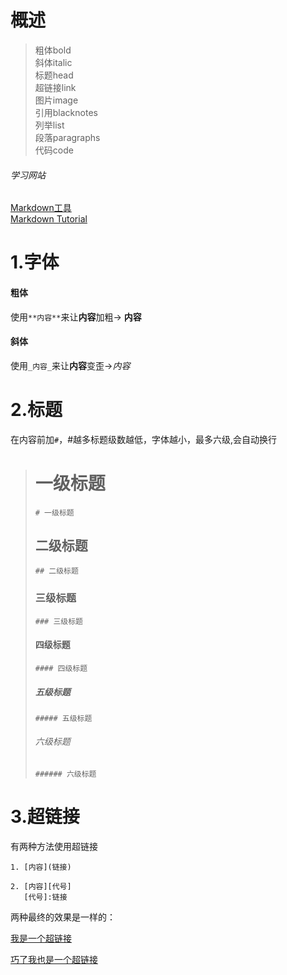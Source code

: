 # 概述
>粗体bold  
>斜体italic  
>标题head  
>超链接link  
>图片image  
>引用blacknotes  
>列举list  
>段落paragraphs  
>代码code

###### 学习网站
[Markdown工具](https://markdown.com.cn/editor/)  
[Markdown Tutorial](https://www.markdowntutorial.com/)

# 1.字体
#### 粗体
使用`**内容**`来让**内容**加粗-> **内容**
#### 斜体
使用`_内容_`来让**内容**变歪->_内容_  

# 2.标题
在内容前加`#`，#越多标题级数越低，字体越小，最多六级,会自动换行  
># 一级标题
>`# 一级标题`
>## 二级标题
>`## 二级标题`
>### 三级标题
>`### 三级标题`
>#### 四级标题
>`#### 四级标题`
>##### 五级标题
>`##### 五级标题`
>###### 六级标题
>`###### 六级标题`

# 3.超链接
有两种方法使用超链接  
```
1. [内容](链接)

2. [内容][代号]  
   [代号]:链接
```
两种最终的效果是一样的：

[我是一个超链接](https://github.com/ztlltz)

[巧了我也是一个超链接][代号1]

[代号1]:https://github.com/ztlltz
